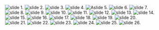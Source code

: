 <img alt = "slide 1." src= "./img/slide-01.jpg"> 

<img alt = "slide 2." src= "./img/slide-02.jpg"> 

<img alt = "slide 3." src= "./img/slide-03.jpg">

<img alt = "slide 4." src= "./img/slide-04.jpg">

<img alt = "Aslide 5." src= "./img/slide-05.jpg">

<img alt = "slide 6." src= "./img/slide-06.jpg">

<img alt = "slide 7." src= "./img/slide-07.jpg">

<img alt = "slide 8." src= "./img/slide-08.jpg">

<img alt = "slide 9." src= "./img/slide-09.jpg">

<img alt = "slide 10." src= "./img/slide-10.jpg">

<img alt = "slide 11." src= "./img/slide-11.jpg">

<img alt = "slide 12." src= "./img/slide-12.jpg">

<img alt = "slide 13." src= "./img/slide-13.jpg">

<img alt = "slide 14." src= "./img/slide-14.jpg">

<img alt = "slide 15." src= "./img/slide-15.jpg">

<img alt = "slide 16." src= "./img/slide-16.jpg">

<img alt = "slide 17." src= "./img/slide-17.jpg">

<img alt = "slide 18." src= "./img/slide-18.jpg">

<img alt = "slide 19." src= "./img/slide-19.jpg">

<img alt = "slide 20." src= "./img/slide-20.jpg">

<img alt = "slide 21." src= "./img/slide-21.jpg">

<img alt = "slide 22." src= "./img/slide-22.jpg">

<img alt = "slide 23." src= "./img/slide-23.jpg">

<img alt = "slide 24." src= "./img/slide-24.jpg">

<img alt = "slide 25." src= "./img/slide-25.jpg">

<img alt = "slide 26." src= "./img/slide-26.jpg">
